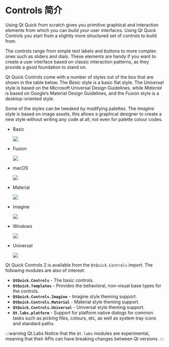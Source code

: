# Controls 简介

Using Qt Quick from scratch gives you primitive graphical and interaction elements from which you can build your user interfaces. Using Qt Quick Controls you start from a slightly more structured set of controls to build from. 

The controls range from simple text labels and buttons to more complex ones such as sliders and dials. These elements are handy if you want to create a user interface based on classic interaction patterns, as they provide a good foundation to stand on.

Qt Quick Controls come with a number of styles out of the box that are shown in the table below. The *Basic* style is a basic flat style. The *Universal* style is based on the Microsoft Universal Design Guidelines, while *Material* is based on Google’s Material Design Guidelines, and the *Fusion* style is a desktop-oriented style.

Some of the styles can be tweaked by modifying palettes. The *Imagine* style is based on image assets, this allows a graphical designer to create a new style without writing any code at all, not even for palette colour codes.

* Basic
    
    ![](./assets/style-basic.png)

* Fusion

    ![](././assets/style-fusion.png)

* macOS

    ![](././assets/style-imagine.png)

* Material

    ![](././assets/style-material.png)

* Imagine

    ![](././assets/style-imagine.png)

* Windows

    ![](././assets/style-imagine.png)
    
* Universal
    
    ![](./assets/style-universal.png)

Qt Quick Controls 2 is available from the `QtQuick.Controls` import. The following modules are also of interest:

* **`QtQuick.Controls`** - The basic controls.
* **`QtQuick.Templates`** - Provides the behavioral, non-visual base types for the controls.
* **`QtQuick.Controls.Imagine`** - Imagine style theming support.
* **`QtQuick.Controls.Material`** - Material style theming support.
* **`QtQuick.Controls.Universal`** - Universal style theming support.
* **`Qt.labs.platform`** - Support for platform native dialogs for common tasks such as picking files, colours, etc, as well as system tray icons and standard paths.

:::warning Qt.Labs
Notice that the `Qt.labs` modules are experimental, meaning that their APIs can have breaking changes between Qt versions.
:::

